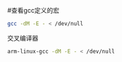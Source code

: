 #查看gcc定义的宏

```bash
gcc -dM -E - < /dev/null
```

交叉编译器
```bash
arm-linux-gcc -dM -E - < /dev/null
```
